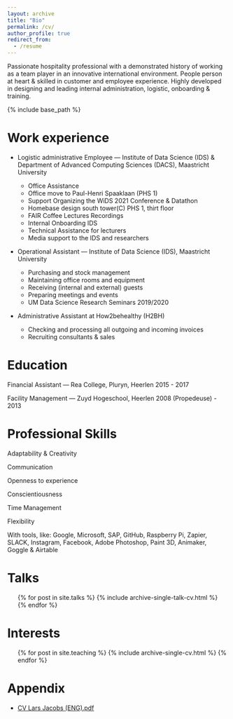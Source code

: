 ```yaml
---
layout: archive
title: "Bio"
permalink: /cv/
author_profile: true
redirect_from:
  - /resume
---
```

Passionate hospitality professional with a demonstrated history of working as a team player in an innovative international environment. People person at heart & skilled in customer and employee experience. Highly developed in designing and leading internal administration, logistic, onboarding & training.

{% include base_path %}

Work experience
======
* Logistic administrative Employee — Institute of Data Science
(IDS) & Department of Advanced Computing Sciences (DACS), Maastricht University

  * Office Assistance
  * Office move to Paul-Henri Spaaklaan (PHS 1)
  * Support Organizing the WiDS 2021 Conference & Datathon
  * Homebase design south tower(C) PHS 1, thirt floor
  * FAIR Coffee Lectures Recordings
  * Internal Onboarding IDS
  * Technical Assistance for lecturers
  * Media support to the IDS and researchers

* Operational Assistant — Institute of Data Science (IDS),
Maastricht University

  * Purchasing and stock management
  * Maintaining office rooms and equipment
  * Receiving (internal and external) guests
  * Preparing meetings and events
  * UM Data Science Research Seminars 2019/2020

* Administrative Assistant at How2behealthy (H2BH)

  *  Checking and processing all outgoing and incoming invoices
  *  Recruiting consultants & sales

Education
======
Financial Assistant — Rea College, Pluryn, Heerlen
2015 - 2017

Facility Management — Zuyd Hogeschool, Heerlen
2008 (Propedeuse) - 2013

  
Professional Skills
======

Adaptability & Creativity

Communication

Openness to experience

Conscientiousness

Time Management

Flexibility

With tools, like:
Google, Microsoft, SAP,
GitHub, Raspberry Pi, Zapier,
SLACK, Instagram, Facebook,
Adobe Photoshop, Paint 3D,
Animaker, Goggle & Airtable

  
Talks
======
  <ul>{% for post in site.talks %}
    {% include archive-single-talk-cv.html %}
  {% endfor %}</ul>
  
Interests
======
  <ul>{% for post in site.teaching %}
    {% include archive-single-cv.html %}
  {% endfor %}</ul>
  
Appendix
======
* [CV Lars Jacobs (ENG).pdf](https://github.com/LarsJacobs/LarsJacobs.github.io/files/8990691/CV.Lars.Jacobs.ENG.pdf)
